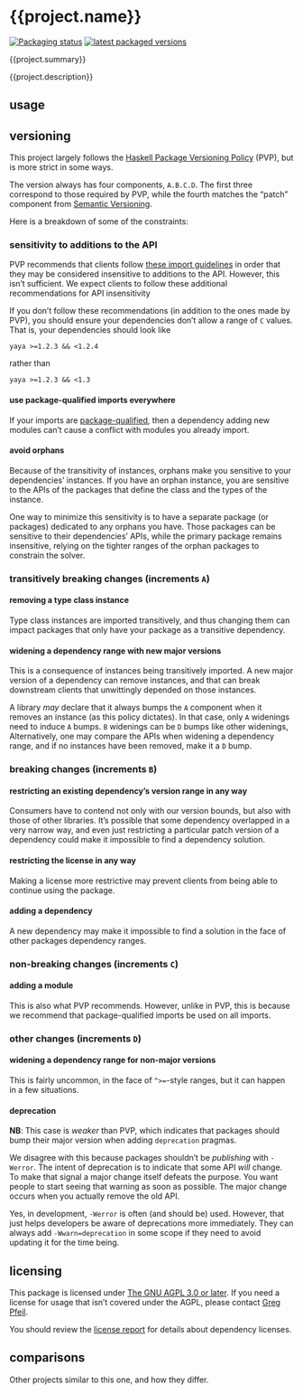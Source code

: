 # {{project.name}}

[![Packaging status](https://repology.org/badge/tiny-repos/haskell:{{project.name}}.svg)](https://repology.org/project/haskell:{{project.name}}/versions)
[![latest packaged versions](https://repology.org/badge/latest-versions/haskell:{{project.name}}.svg)](https://repology.org/project/haskell:{{project.name}}/versions)

{{project.summary}}

{{project.description}}

## usage

## versioning

This project largely follows the [Haskell Package Versioning Policy](https://pvp.haskell.org/) (PVP), but is more strict in some ways.

The version always has four components, `A.B.C.D`. The first three correspond to those required by PVP, while the fourth matches the “patch” component from [Semantic Versioning](https://semver.org/).

Here is a breakdown of some of the constraints:

### sensitivity to additions to the API

PVP recommends that clients follow [these import guidelines](https://wiki.haskell.org/Import_modules_properly) in order that they may be considered insensitive to additions to the API. However, this isn’t sufficient. We expect clients to follow these additional recommendations for API insensitivity

If you don’t follow these recommendations (in addition to the ones made by PVP), you should ensure your dependencies don’t allow a range of `C` values. That is, your dependencies should look like

```cabal
yaya >=1.2.3 && <1.2.4
```

rather than

```cabal
yaya >=1.2.3 && <1.3
```

#### use package-qualified imports everywhere

If your imports are [package-qualified](https://downloads.haskell.org/ghc/latest/docs/users_guide/exts/package_qualified_imports.html?highlight=packageimports#extension-PackageImports), then a dependency adding new modules can’t cause a conflict with modules you already import.

#### avoid orphans

Because of the transitivity of instances, orphans make you sensitive to your dependencies’ instances. If you have an orphan instance, you are sensitive to the APIs of the packages that define the class and the types of the instance.

One way to minimize this sensitivity is to have a separate package (or packages) dedicated to any orphans you have. Those packages can be sensitive to their dependencies’ APIs, while the primary package remains insensitive, relying on the tighter ranges of the orphan packages to constrain the solver.

### transitively breaking changes (increments `A`)

#### removing a type class instance

Type class instances are imported transitively, and thus changing them can impact packages that only have your package as a transitive dependency.

#### widening a dependency range with new major versions

This is a consequence of instances being transitively imported. A new major version of a dependency can remove instances, and that can break downstream clients that unwittingly depended on those instances.

A library _may_ declare that it always bumps the `A` component when it removes an instance (as this policy dictates). In that case, only `A` widenings need to induce `A` bumps. `B` widenings can be `D` bumps like other widenings, Alternatively, one may compare the APIs when widening a dependency range, and if no instances have been removed, make it a `D` bump.

### breaking changes (increments `B`)

#### restricting an existing dependency’s version range in any way

Consumers have to contend not only with our version bounds, but also with those of other libraries. It’s possible that some dependency overlapped in a very narrow way, and even just restricting a particular patch version of a dependency could make it impossible to find a dependency solution.

#### restricting the license in any way

Making a license more restrictive may prevent clients from being able to continue using the package.

#### adding a dependency

A new dependency may make it impossible to find a solution in the face of other packages dependency ranges.

### non-breaking changes (increments `C`)

#### adding a module

This is also what PVP recommends. However, unlike in PVP, this is because we recommend that package-qualified imports be used on all imports.

### other changes (increments `D`)

#### widening a dependency range for non-major versions

This is fairly uncommon, in the face of `^>=`-style ranges, but it can happen in a few situations.

#### deprecation

**NB**: This case is _weaker_ than PVP, which indicates that packages should bump their major version when adding `deprecation` pragmas.

We disagree with this because packages shouldn’t be _publishing_ with `-Werror`. The intent of deprecation is to indicate that some API _will_ change. To make that signal a major change itself defeats the purpose. You want people to start seeing that warning as soon as possible. The major change occurs when you actually remove the old API.

Yes, in development, `-Werror` is often (and should be) used. However, that just helps developers be aware of deprecations more immediately. They can always add `-Wwarn=deprecation` in some scope if they need to avoid updating it for the time being.

## licensing

This package is licensed under [The GNU AGPL 3.0 or later](./LICENSE). If you need a license for usage that isn’t covered under the AGPL, please contact [Greg Pfeil](mailto:greg@technomadic.org?subject=licensing%20{{project.name}}).

You should review the [license report](docs/license-report.md) for details about dependency licenses.

## comparisons

Other projects similar to this one, and how they differ.
